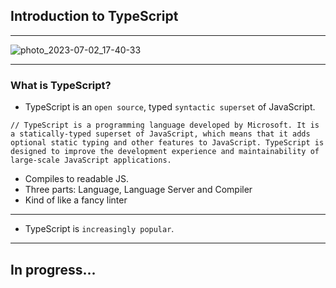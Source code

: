 ## Introduction to TypeScript
- - - - -
![photo_2023-07-02_17-40-33](https://github.com/saidali-ibn-zafar/saidali-ibn-zafar/assets/120341849/7caa6739-d1c7-4382-9dc4-6ef5eb95915d)
- - - - -
### What is TypeScript?
- TypeScript is an `open source`, typed `syntactic superset` of JavaScript.

```
// TypeScript is a programming language developed by Microsoft. It is a statically-typed superset of JavaScript, which means that it adds optional static typing and other features to JavaScript. TypeScript is designed to improve the development experience and maintainability of large-scale JavaScript applications.
```

  - Compiles to readable JS.
  - Three parts: Language, Language Server and Compiler
  - Kind of like a fancy linter

- - - - - 
- TypeScript is `increasingly popular`.
- - - - - 

## In progress...
